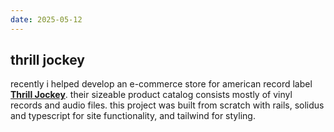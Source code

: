 ```yaml
---
date: 2025-05-12
---
```


## thrill jockey

recently i helped develop an e-commerce store for american record label [**Thrill Jockey**](https://www.thrilljockey.com/index).
their sizeable product catalog consists mostly of vinyl records and audio files.
this project was built from scratch with rails, solidus and typescript for site functionality, and tailwind for styling.
